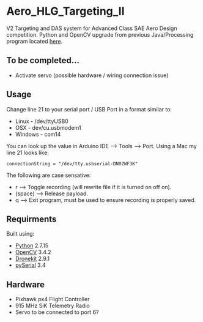 # Aero_HLG_Targeting_II
V2 Targeting and DAS system for Advanced Class SAE Aero Design competition. Python and OpenCV upgrade from previous Java/Processing program located [here](https://github.com/MarkSherstan/Aero_HLG_2018_DAS).

## To be completed...
* Activate servo (possible hardware / wiring connection issue)

## Usage
Change line 21 to your serial port / USB Port in a format similar to:
* Linux - /dev/ttyUSB0
* OSX - dev/cu.usbmodem1
* Windows - com14

You can look up the value in Arduino IDE --> Tools --> Port. Using a Mac my line 21 looks like: 

```
connectionString = "/dev/tty.usbserial-DN02WF3K"
```

The following are case sensative:
* r --> Toggle recording (will rewrite file if it is turned on off on).
* (space) --> Release payload.
* q --> Exit program, must be used to ensure recording is properly saved.

## Requirments
Built using:
* [Python](https://www.python.org) 2.7.15
* [OpenCV](https://opencv.org) 3.4.2
* [Dronekit](http://python.dronekit.io) 2.9.1
* [pySerial](https://pypi.org/project/pyserial/) 3.4

## Hardware
* Pixhawk px4 Flight Controller
* 915 MHz SiK Telemetry Radio
* Servo to be connected to port 6? 
